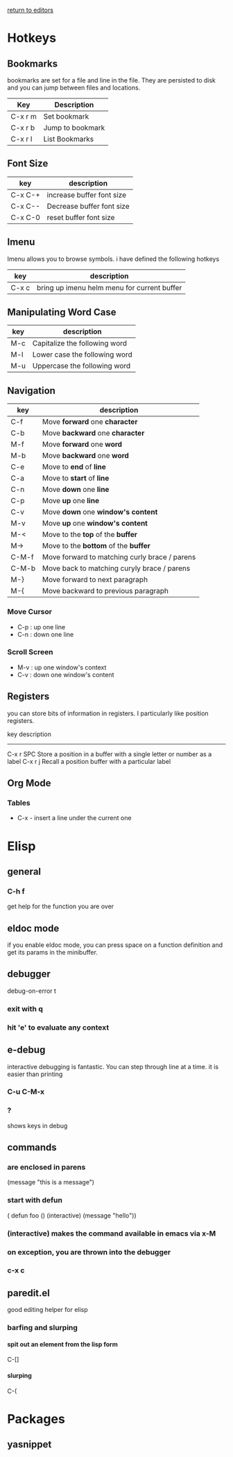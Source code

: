 [return to editors](../../editors.md)


# Hotkeys

## Bookmarks

bookmarks are set for a file and line in the file. They are persisted to
disk and you can jump between files and locations.

  Key | Description
  --- | ---
  C-x r m |  Set bookmark
  C-x r b  | Jump to bookmark
  C-x r l  | List Bookmarks

## Font Size


  key | description
  --- | ---
  C-x C-+  | increase buffer font size
  C-x C--  | Decrease buffer font size
  C-x C-0   |reset buffer font size

## Imenu

Imenu allows you to browse symbols. i have defined the following hotkeys

  key  | description
  ---| ---
  C-x c |  bring up imenu helm menu for current buffer

## Manipulating Word Case


  key  | description
  ---| ---
  M-c  | Capitalize the following word
  M-l  | Lower case the following word
  M-u  | Uppercase the following word

## Navigation


  key  | description
  --- | ---
  C-f   |   Move **forward** one **character**
  C-b    |  Move **backward** one **character**
  M-f    |  Move **forward** one **word**
  M-b     | Move **backward** one **word**
  C-e     | Move to **end** of **line**
  C-a     | Move to **start** of **line**
  C-n     | Move **down** one **line**
  C-p     | Move **up** one **line**
  C-v     | Move **down** one **window's content**
  M-v     | Move **up** one **window's content**
  M-&lt;  | Move to the **top** of the **buffer**
  M-&gt;  | Move to the **bottom** of the **buffer**
  C-M-f   | Move forward to matching curly brace / parens
  C-M-b   | Move back to matching curyly brace / parens
  M-}     | Move forward to next paragraph
  M-{     | Move backward to previous paragraph

### Move Cursor

-   C-p : up one line
-   C-n : down one line

### Scroll Screen

-   M-v : up one window's context
-   C-v : down one window's content

Registers
---------

you can store bits of information in registers. I particularly like
position registers.

  key         description
  ----------- ------------------------------------------------------------------------
  C-x r SPC   Store a position in a buffer with a single letter or number as a label
  C-x r j     Recall a position buffer with a particular label

Org Mode
--------

### Tables

-   C-x - insert a line under the current one

Elisp
=====

general
-------

### C-h f

get help for the function you are over

eldoc mode
----------

if you enable eldoc mode, you can press space on a function definition
and get its params in the minibuffer.

debugger
--------

debug-on-error t

### exit with q

### hit 'e' to evaluate any context

e-debug
-------

interactive debugging is fantastic. You can step through line at a time.
it is easier than printing

### C-u C-M-x

### ?

shows keys in debug

commands
--------

### are enclosed in parens

(message "this is a message")

### start with defun

( defun foo () (interactive) (message "hello"))

### (interactive) makes the command available in emacs via x-M

### on exception, you are thrown into the debugger

### c-x c

paredit.el
----------

good editing helper for elisp

### barfing and slurping

#### spit out an element from the lisp form

C-\[\]

#### slurping

C-(

Packages
========

yasnippet
---------
